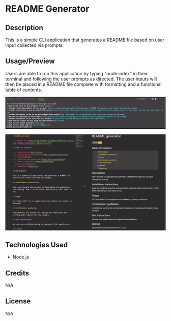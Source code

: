 # README Generator

## Description

This is a simple CLI application that generates a README file based on user input collected via prompts.

## Usage/Preview

Users are able to run this application by typing "node index" in their terminal and following the user prompts as directed. The user inputs will then be placed in a README file complete with formatting and a functional table of contents.

![Screenshot of terminal displaying the flow of the application from start to finish](assets/img/preview.jpg)

![Screenshot of resulting README.md code and preview](assets/img/preview2.jpg)

## Technologies Used
* Node.js

## Credits

N/A

## License

N/A